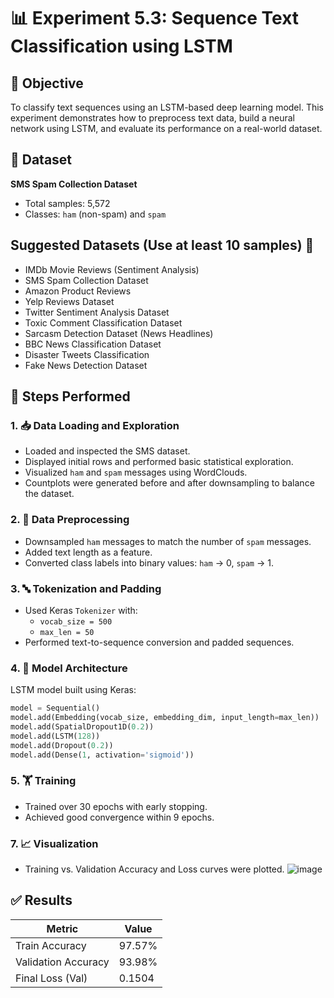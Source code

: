 
# 📊 Experiment 5.3: Sequence Text Classification using LSTM

## 🎯 Objective
To classify text sequences using an LSTM-based deep learning model. This experiment demonstrates how to preprocess text data, build a neural network using LSTM, and evaluate its performance on a real-world dataset.

## 📁 Dataset
**SMS Spam Collection Dataset**  
- Total samples: 5,572  
- Classes: `ham` (non-spam) and `spam`

## Suggested Datasets (Use at least 10 samples) 🧠
- IMDb Movie Reviews (Sentiment Analysis)
- SMS Spam Collection Dataset
- Amazon Product Reviews
- Yelp Reviews Dataset
- Twitter Sentiment Analysis Dataset
- Toxic Comment Classification Dataset
- Sarcasm Detection Dataset (News Headlines)
- BBC News Classification Dataset
- Disaster Tweets Classification
- Fake News Detection Dataset

## 🧪 Steps Performed

### 1. 📥 Data Loading and Exploration
- Loaded and inspected the SMS dataset.
- Displayed initial rows and performed basic statistical exploration.
- Visualized `ham` and `spam` messages using WordClouds.
- Countplots were generated before and after downsampling to balance the dataset.

### 2. 🧹 Data Preprocessing
- Downsampled `ham` messages to match the number of `spam` messages.
- Added text length as a feature.
- Converted class labels into binary values: `ham` → 0, `spam` → 1.

### 3. 🔤 Tokenization and Padding
- Used Keras `Tokenizer` with:
  - `vocab_size = 500`
  - `max_len = 50`
- Performed text-to-sequence conversion and padded sequences.

### 4. 🧠 Model Architecture
LSTM model built using Keras:
```python
model = Sequential()
model.add(Embedding(vocab_size, embedding_dim, input_length=max_len))
model.add(SpatialDropout1D(0.2))
model.add(LSTM(128))
model.add(Dropout(0.2))
model.add(Dense(1, activation='sigmoid'))
```

### 5. 🏋️ Training
- Trained over 30 epochs with early stopping.
- Achieved good convergence within 9 epochs.

### 7. 📈 Visualization
- Training vs. Validation Accuracy and Loss curves were plotted.
  ![image](https://github.com/user-attachments/assets/2df57477-699e-4a63-ad89-74b99b47fd1c)


## ✅ Results

| Metric               | Value     |
|----------------------|-----------|
| Train Accuracy       | 97.57%    |
| Validation Accuracy  | 93.98%    |
| Final Loss (Val)     | 0.1504    |
